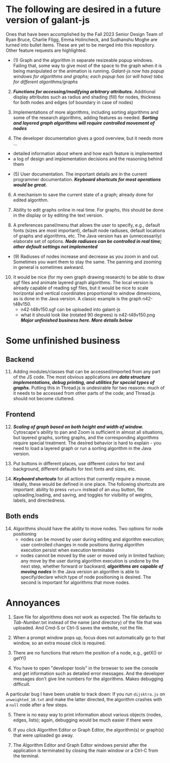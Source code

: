 # The following are desired in a future version of galant-js
Ones that have been accomplished by the Fall 2023 Senior Design Team of Ryan Bruce, Charlie Fligg, Emma Holincheck, and Sudhanshu Moghe are turned into bullet items. These are yet to be merged into this repository. Other feature requests are highlighted.

* (1) Graph and the algorithm in separate resizeable popup windows. Failing that, some way to give most of the space to the graph when it is being manipulated or the animation is running. *Galant-js now has popup windows for algorithms and graphs; each popup has (or will have) tabs for different algorithms/graphs*

2. ***Functions for accessing/modifying arbitrary attributes.*** Additional display attributes such as radius and shading (fill) for nodes, thickness for both nodes and edges (of boundary in case of nodes)

3. Implementations of more algorithms, including sorting algorithms and some of the research algorithms, adding features as needed. ***Sorting and layered graph algorithms will require controlled movement of nodes***

4. The developer documentation gives a good overview, but it needs more ...
- detailed information about where and how each feature is implemented
- a log of design and implementation decisions and the reasoning behind them

* (5) User documentation. The important details are in the current programmer documentation. ***Keyboard shortcuts for most operations would be great.***  

6. A mechanism to save the current state of a graph; already done for edited algorithm.

7. Ability to edit graphs online in real time. For graphs, this should be done in the display or by editing the text version.

8. A preferences panel/menu that allows the user to specify, e.g., default fonts (sizes are most important), default node radiuses, default locations of graphs and algorithms, etc. The Java version has an (unnecessarily) elaborate set of options. ***Node radiuses can be controlled in real time; other default settings not implemented***

* (9) Radiuses of nodes increase and decrease as you zoom in and out. Sometimes you want them to stay the same. The panning and zooming in general is sometimes awkward.

10. It would be nice (for my own graph drawing research) to be able to draw sgf files and animate layered graph algorithms. The local version is already capable of reading sgf files, but it would be nice to scale horizontal and vertical coordinates proportional to window dimensions, as is done in the Java version. A classic example is the graph n42-t48v150.
    - n42-t48v150.sgf can be uploaded into galant-js
    - what it should look like (rotated 90 degrees) is n42-t48v150.png
***Major unfinished business here. More details below***   
   
# Some unfinished business
## Backend
11. Adding modules/classes that can be accessed/imported from any part of the JS code. The most obvious applications are ***data structure implementations, debug printing, and utilities for special types of graphs.*** Putting this in Thread.js is undesirable for two reasons: much of it needs to be accessed from other parts of the code; and Thread.js should not become cluttered.

## Frontend
12. ***Scaling of graph based on both height and width of window.*** Cytoscape's ability to pan and Zoom is sufficient in almost all situations, but layered graphs, sorting graphs, and the corresponding algorithms require special treatment. The desired behavior is hard to explain - you need to load a layered graph or run a sorting algorithm in the Java version.

13. Put buttons in different places, use different colors for text and background, different defaults for text fonts and sizes, etc.
14. ***Keyboard shortcuts*** for all actions that currently require a mouse. Ideally, these would be defined in one place. The following shortcuts are important: ability to press `return` instead of an `okay` button, file uploading,loading, and saving, and toggles for visibility of weights, labels, and directedness.

## Both ends
14. Algorithms should have the ability to move nodes. Two options for node positioning
    - nodes can be moved by user during editing and algorithm execution; user controlled changes in node positions during algorithm execution persist when execution terminates
    - nodes cannot be moved by the user or moved only in limited fashion; any move by the user during algorithm execution is undone by the next step, whether forward or backward; ***algorithms are capable of moving nodes***
In the Java version an algorithm is able to specify/declare which type of node positioning is desired. The second is important for algorithms that move nodes.

# Annoyances

1. Save file for algorithms does not work as expected. The file defaults to *Tab-Number*.txt instead of the name (and directory) of the file that was uploaded. And Cmd-S or Ctrl-S saves the website, not the file.

2. When a prompt window pops up, focus does not automatically go to that window, so an extra mouse click is required.

3. There are no functions that return the position of a node, e.g., getX() or getY()

4. You have to open "developer tools" in the browser to see the console and get information such as detailed error messages. And the developer messages don't give line numbers for the algorithms. Makes debugging difficult.

A particular bug I have been unable to track down: If you run `dijsktra.js` on `unweighted_10.txt` and make the latter directed, the algorithm crashes with a `null` node after a few steps.

5. There is no easy way to print information about various objects (nodes, edges, lists); again, debugging would be much easier if there were

6. If you click Algorithm Editor or Graph Editor, the algorithm(s) or graph(s) that were uploaded go away.

7. The Algorithm Editor and Graph Editor windows persist after the application is terminated by closing the main window or a Ctrl-C from the terminal.
